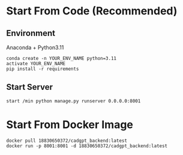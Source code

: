# Start From Code (Recommended)
## Environment
Anaconda + Python3.11 
```
conda create -n YOUR_ENV_NAME python=3.11
activate YOUR_ENV_NAME
pip install -r requirements
```

## Start Server
```
start /min python manage.py runserver 0.0.0.0:8001
```


# Start From Docker Image

```
docker pull 18830650372/cadgpt_backend:latest
docker run -p 8001:8001 -d 18830650372/cadgpt_backend:latest
```